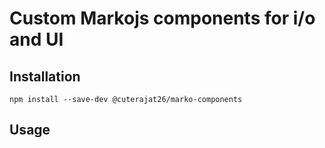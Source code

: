# Custom Markojs components for i/o and UI


## Installation

```shell
npm install --save-dev @cuterajat26/marko-components
```

## Usage